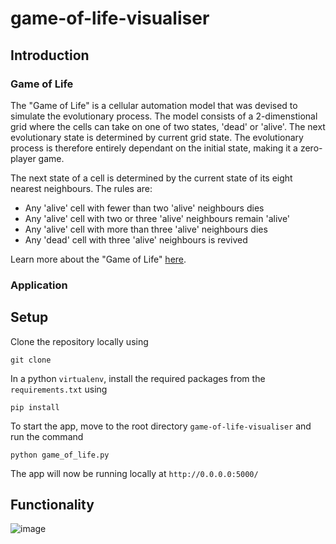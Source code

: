 # game-of-life-visualiser
## Introduction
### Game of Life
The "Game of Life" is a cellular automation model that was devised to simulate the evolutionary process. The model consists of a 2-dimenstional grid where the cells can take on one of two states, 'dead' or 'alive'. The next evolutionary state is determined by current grid state. The evolutionary process is therefore entirely dependant on the initial state, making it a zero-player game. 

The next state of a cell is determined by the current state of its eight nearest neighbours. The rules are:
* Any 'alive' cell with fewer than two 'alive' neighbours dies
* Any 'alive' cell with two or three 'alive' neighbours remain 'alive'
* Any 'alive' cell with more than three 'alive' neighbours dies
* Any 'dead' cell with three 'alive' neighbours is revived

Learn more about the "Game of Life" [here](http://mathworld.wolfram.com/GameofLife.html).

### Application

## Setup
Clone the repository locally using 
```
git clone
```
In a python `virtualenv`, install the required packages from the `requirements.txt` using 
```
pip install
```
To start the app, move to the root directory `game-of-life-visualiser` and run the command
```
python game_of_life.py
```
The app will now be running locally at `http://0.0.0.0:5000/`

## Functionality 


![image](https://user-images.githubusercontent.com/48162231/66879688-29273600-efb7-11e9-90ae-396d2024e4bd.png)
